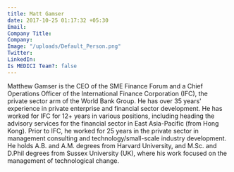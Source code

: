 ```yaml
---
title: Matt Gamser
date: 2017-10-25 01:17:32 +05:30
Email: 
Company Title: 
Company: 
Image: "/uploads/Default_Person.png"
Twitter: 
LinkedIn: 
Is MEDICI Team?: false
---
```


Matthew Gamser is the CEO of the SME Finance Forum and a Chief Operations Officer of the International Finance Corporation (IFC), the private sector arm of the World Bank Group. He has over 35 years' experience in private enterprise and financial sector development. He has worked for IFC for 12+ years in various positions, including heading the advisory services for the financial sector in East Asia-Pacific (from Hong Kong). Prior to IFC, he worked for 25 years in the private sector in management consulting and technology/small-scale industry development. He holds A.B. and A.M. degrees from Harvard University, and M.Sc. and D.Phil degrees from Sussex University (UK), where his work focused on the management of technological change.